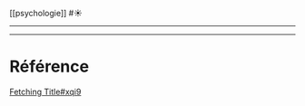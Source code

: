 [[psychologie]] #☀️ 
___

___
# Référence
[Fetching Title#xqi9](https://les-tribulations-dun-petit-zebre.com/2014/10/25/tout-ce-que-vous-avez-toujours-voulu-savoir-sur-le-wais-iv/)